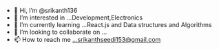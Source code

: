- 👋 Hi, I’m @srikanth136
- 👀 I’m interested in ...Development,Electronics
- 🌱 I’m currently learning ...React.js and Data structures and Algorithms
- 💞️ I’m looking to collaborate on ...
- 📫 How to reach me ...srikanthseedi153@gmail.com

<!---
srikanth136/srikanth136 is a ✨ special ✨ repository because its `README.md` (this file) appears on your GitHub profile.
You can click the Preview link to take a look at your changes.
--->
